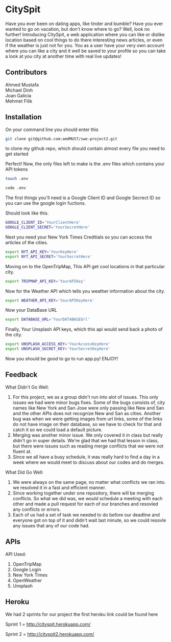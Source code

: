 # CitySpit

Have you ever been on dating apps, like tinder and bumble? Have you ever wanted to go on vacation, but don't know where to go? 
Well, look no further! Introducing CitySpit, a web application where you can like or dislike location based on cool things to do there 
interesting news articles, or even if the weather is just not for you. You as a user have your very own account where you can like a city
and it well be saved to your profile so you can take a look at you city at another time with real live updates!

## Contributors
Ahmed Mustafa<br>
Michael Dinh<br>
Joan Galicia<br>
Mehmet Filik<br>

## Installation

On your command line you should enter this 
```bash
git clone git@github.com:amdMUST/swe-project2.git
```
to clone my github repo, which should contain almost every file you need to get started

Perfect! Now, the only files left to make is the .env files which contains your API tokens
```bash
touch .env
```
```bash
code .env
```
The first things you'll need is a Google Client ID and Google Secrect ID so you can use the google login fuctions.

Should look like this.
```bash
GOOGLE_CLIENT_ID='YourClientHere'
GOOGLE_CLIENT_SECRET='YourSecretHere'
```

Next you need your New York Times Creditials so you can access the articles of the cities.
```bash
export NYT_API_KEY='YourKeyHere'
export NYT_API_SECRET='YourSecretHere'
```

Moving on to the OpenTripMap, This API get cool locations in that particular city.
```bash
export TRIPMAP_API_KEY='YourAPIKey'
```

Now for the Weather API which tells you weather information about the city.
```bash
export WEATHER_API_KEY='YourAPIKeyHere'
```

Now your DataBase URL
```bash
export DATABASE_URL='YourDATABASEUrl'
```

Finally, Your Unsplash API keys, which this api would send back a photo of the city.
```bash
export UNSPLASH_ACCESS_KEY='YourAccessKeyHere'
export UNSPLASH_SECRET_KEY='YourSecretKeyHere'
```

Now you should be good to go to run app.py! ENJOY!


## Feedback
What Didn't Go Well:
<ol>
    <li>
        For this project, we as a group didn't run into alot of issues. This only issues we had were minor bugs fixes.
        Some of the bugs consists of, city names like New York and San Jose were only passing like New and San and the other APIs does not
        recognize New and San as cities. Another bug was when we were getting images from url links, some of the links do not have image on their database, so we have to check for that and catch it so we could load a default picture.
    </li>
    <li>
        Merging was another minor issue. We only covered it in class but really didn't go in super details. We're glad that we had that lesson in class, but there were issues such as reading merge conflicts that we were not fluent at.
    </li>
    <li>
        Since we all have a busy schedule, it was really hard to find a day in a week where we would meet to discuss about our codes and do merges.
    </li>
</ol>

What Did Go Well:
<ol>
    <li>
        We were always on the same page, no matter what conflicts we ran into. we resolved it in a fast and efficient manner.
    </li>
    <li>
        Since working together under one repository, there will be merging conflicts. So what we did was, we would schedule a meeting with each other and made a pull request for each of our branches and resovled any conflicts or errors.
    </li>
    <li>
        Each of us had a set of task we needed to do before our deadline and everyone got on top of it and didn't wait last minute, so we could resovle any issues that any of our code had.
    </li>
</ol>

## APIs
API Used:
<ol>
    <li>
        OpenTripMap
    </li>
    <li>
        Google Login
    </li>
    <li>
        New York Times
    </li>
    <li>
        OpenWeather
    </li>
    <li>
        Unsplash
    </li>
</ol>

## Heroku
We had 2 sprints for our project the first heroku link could be found here

Sprint 1 = http://cityspit.herokuapp.com/

Sprint 2 = http://cityspit2.herokuapp.com/